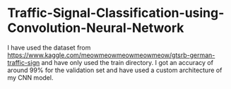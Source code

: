 # Traffic-Signal-Classification-using-Convolution-Neural-Network

I have used the dataset from https://www.kaggle.com/meowmeowmeowmeowmeow/gtsrb-german-traffic-sign and have only used the train directory.
I got an accuracy of around 99% for the validation set and have used a custom architecture of my CNN model.
